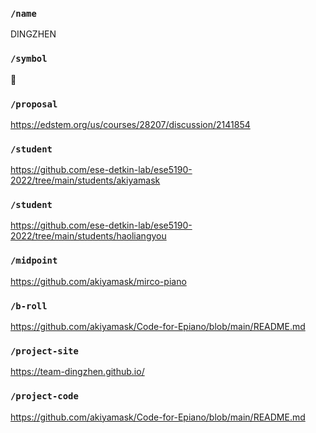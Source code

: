 ### `/name`
DINGZHEN
### `/symbol`
👴
### `/proposal`
https://edstem.org/us/courses/28207/discussion/2141854
### `/student`
https://github.com/ese-detkin-lab/ese5190-2022/tree/main/students/akiyamask
### `/student`
https://github.com/ese-detkin-lab/ese5190-2022/tree/main/students/haoliangyou
### `/midpoint`
https://github.com/akiyamask/mirco-piano
### `/b-roll`
https://github.com/akiyamask/Code-for-Epiano/blob/main/README.md
### `/project-site`
https://team-dingzhen.github.io/
### `/project-code`
https://github.com/akiyamask/Code-for-Epiano/blob/main/README.md
